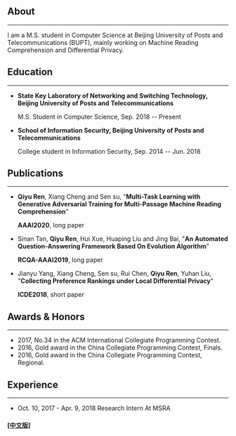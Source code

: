 ## About
---

I am a M.S. student in Computer Science at Beijing University of Posts and Telecommunications (BUPT), mainly working on Machine Reading Comprehension and Differential Privacy.

## Education

---


* **State Key Laboratory of Networking and Switching Technology, Beijing University of Posts and Telecommunications**

  M.S. Student in Computer Science, Sep. 2018 -- Present

* **School of Information Security, Beijing University of Posts and Telecommunications**

  College student in Information Security, Sep. 2014 -- Jun. 2018

## Publications

---

* **Qiyu Ren**, Xiang Cheng and Sen su, "**Multi-Task Learning with Generative Adversarial Training for Multi-Passage Machine Reading Comprehension**"

  **AAAI2020**, long paper

* Sinan Tan, **Qiyu Ren**, Hui Xue, Huaping Liu and Jing Bai, "**An Automated Question-Answering Framework Based On Evolution Algorithm**"

  **RCQA-AAAI2019**, long paper

* Jianyu Yang, Xiang Cheng, Sen su, Rui Chen, **Qiyu Ren**, Yuhan Liu, "**Collecting Preference Rankings under Local Differential Privacy**"

  **ICDE2018**, short paper


## Awards & Honors
------

- 2017, No.34 in the ACM International Collegiate Programming Contest.
- 2016, Gold award in the China Collegiate Programming Contest, Finals.
- 2016, Gold award in the China Collegiate Programming Contest, Regional.

##  Experience
------

- Oct. 10, 2017 - Apr. 9, 2018 Research Intern At MSRA



#### [[中文版]](./index_cn.html)

